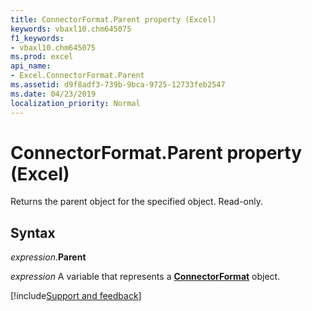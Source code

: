 ```yaml
---
title: ConnectorFormat.Parent property (Excel)
keywords: vbaxl10.chm645075
f1_keywords:
- vbaxl10.chm645075
ms.prod: excel
api_name:
- Excel.ConnectorFormat.Parent
ms.assetid: d9f8adf3-739b-9bca-9725-12733feb2547
ms.date: 04/23/2019
localization_priority: Normal
---
```



# ConnectorFormat.Parent property (Excel)

Returns the parent object for the specified object. Read-only.


## Syntax

_expression_.**Parent**

_expression_ A variable that represents a **[ConnectorFormat](Excel.ConnectorFormat.md)** object.




[!include[Support and feedback](~/includes/feedback-boilerplate.md)]